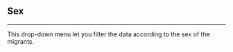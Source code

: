 Sex
---

------------------------------------------------------------------------

This drop-down menu let you filter the data according to the sex of the
migrants.
